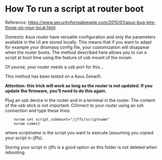 # How To run a script at router boot

Reference: https://www.securityforrealpeople.com/2015/01/asus-bug-lets-those-on-your-local.html

Domestic Asus router have versatile configuration and only the parameters available in the UI are stored locally. This means that if you want to adapt for example your dnsmasq config file, your customization will disappear when the router boots. The method described here allows you to run a script at boot time using the feature of usb mount of the nvram.

Of yourse, your router needs a usb port for this... 

This method has been tested on a Asus Zenwifi.

**Attention: this trick will work as long as the router is not updated. If you update the firmware, you'll need to do this again.**

Plug an usb device in the router and in a terminal in the router. The content of the usb stick is not important. COnnect to your router using an ssh connection and type these lines:
```shell
    nvram set script_usbmount="/jffs/scriptname"
    nvram commit
```
where *scriptname* is the script you want to execute (assuming you copied your script in /jffs). 

Storing your script in /jffs is a good option as this folder is not deleted when rebooting.